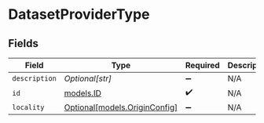 # DatasetProviderType


## Fields

| Field                                                      | Type                                                       | Required                                                   | Description                                                |
| ---------------------------------------------------------- | ---------------------------------------------------------- | ---------------------------------------------------------- | ---------------------------------------------------------- |
| `description`                                              | *Optional[str]*                                            | :heavy_minus_sign:                                         | N/A                                                        |
| `id`                                                       | [models.ID](../models/id.md)                               | :heavy_check_mark:                                         | N/A                                                        |
| `locality`                                                 | [Optional[models.OriginConfig]](../models/originconfig.md) | :heavy_minus_sign:                                         | N/A                                                        |